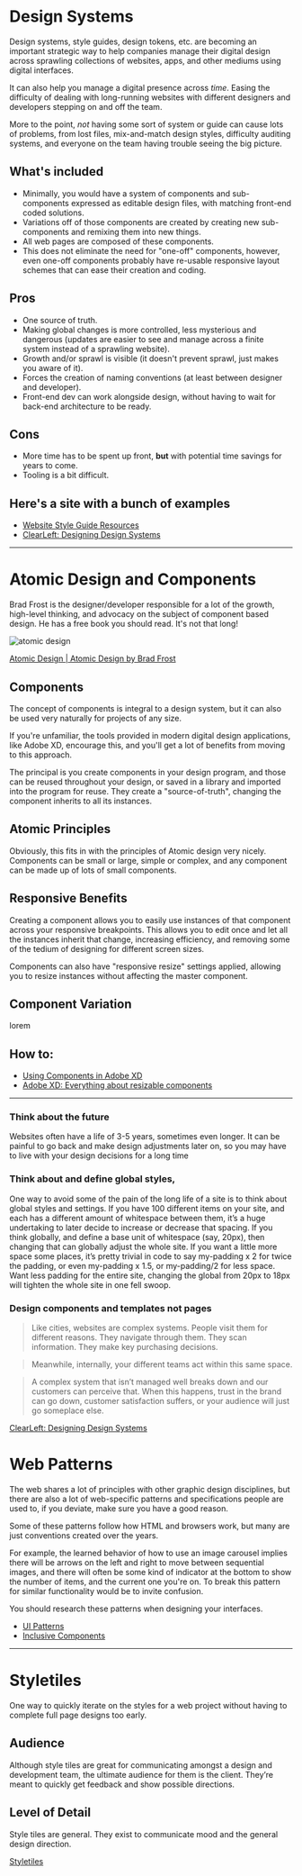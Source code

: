# Design Systems

Design systems, style guides, design tokens, etc. are becoming an important strategic way to help companies manage their digital design across sprawling collections of websites, apps, and other mediums using digital interfaces.

It can also help you manage a digital presence across _time_. Easing the difficulty of dealing with long-running websites with different designers and developers stepping on and off the team.

More to the point, _not_ having some sort of system or guide can cause lots of problems, from lost files, mix-and-match design styles, difficulty auditing systems, and everyone on the team having trouble seeing the big picture.

## What&#39;s included

- Minimally, you would have a system of components and sub-components expressed as editable design files, with matching front-end coded solutions.
- Variations off of those components are created by creating new sub-components and remixing them into new things.
- All web pages are composed of these components.
- This does not eliminate the need for &quot;one-off&quot; components, however, even one-off components probably have re-usable responsive layout schemes that can ease their creation and coding.

## Pros

- One source of truth.
- Making global changes is more controlled, less mysterious and dangerous (updates are easier to see and manage across a finite system instead of a sprawling website).
- Growth and/or sprawl is visible (it doesn&#39;t prevent sprawl, just makes you aware of it).
- Forces the creation of naming conventions (at least between designer and developer).
- Front-end dev can work alongside design, without having to wait for back-end architecture to be ready.

## Cons

- More time has to be spent up front, **but** with potential time savings for years to come.
- Tooling is a bit difficult.

## Here&#39;s a site with a bunch of examples

- [Website Style Guide Resources](http://styleguides.io/)
- [ClearLeft: Designing Design Systems](https://clearleft.com/posts/designing-design-systems)

---

# Atomic Design and Components

Brad Frost is the designer/developer responsible for a lot of the growth, high-level thinking, and advocacy on the subject of component based design. He has a free book you should read. It&#39;s not that long!

![atomic design](images/atomic-design-process.png)

[Atomic Design | Atomic Design by Brad Frost](https://atomicdesign.bradfrost.com/table-of-contents/)

## Components

The concept of components is integral to a design system, but it can also be used very naturally for projects of any size.

If you&#39;re unfamiliar, the tools provided in modern digital design applications, like Adobe XD, encourage this, and you&#39;ll get a lot of benefits from moving to this approach.

The principal is you create components in your design program, and those can be reused throughout your design, or saved in a library and imported into the program for reuse. They create a &quot;source-of-truth&quot;, changing the component inherits to all its instances.

## Atomic Principles

Obviously, this fits in with the principles of Atomic design very nicely. Components can be small or large, simple or complex, and any component can be made up of lots of small components.

## Responsive Benefits

Creating a component allows you to easily use instances of that component across your responsive breakpoints. This allows you to edit once and let all the instances inherit that change, increasing efficiency, and removing some of the tedium of designing for different screen sizes.

Components can also have "responsive resize" settings applied, allowing you to resize instances without affecting the master component.

## Component Variation

lorem

## How to:

- [Using Components in Adobe XD](https://letsxd.com/videos/components)
- [Adobe XD: Everything about resizable components](https://medium.com/@mo.jahanii/adobe-xd-everything-about-resizable-components-f84105910428)

---

### Think about the future

Websites often have a life of 3-5 years, sometimes even longer. It can be painful to go back and make design adjustments later on, so you may have to live with your design decisions for a long time

### Think about and define global styles,

One way to avoid some of the pain of the long life of a site is to think about global styles and settings. If you have 100 different items on your site, and each has a different amount of whitespace between them, it’s a huge undertaking to later decide to increase or decrease that spacing. If you think globally, and define a base unit of whitespace (say, 20px), then changing that can globally adjust the whole site. If you want a little more space some places, it’s pretty trivial in code to say my-padding x 2 for twice the padding, or even my-padding x 1.5, or my-padding/2 for less space. Want less padding for the entire site, changing the global from 20px to 18px will tighten the whole site in one fell swoop.

### Design components and templates not pages

> Like cities, websites are complex systems. People visit them for different reasons. They navigate through them. They scan information. They make key purchasing decisions.

> Meanwhile, internally, your different teams act within this same space.

> A complex system that isn’t managed well breaks down and our customers can perceive that. When this happens, trust in the brand can go down, customer satisfaction suffers, or your audience will just go someplace else.

[ClearLeft: Designing Design Systems](https://clearleft.com/posts/designing-design-systems)

# Web Patterns

The web shares a lot of principles with other graphic design disciplines, but there are also a lot of web-specific patterns and specifications people are used to, if you deviate, make sure you have a good reason.

Some of these patterns follow how HTML and browsers work, but many are just conventions created over the years.

For example, the learned behavior of how to use an image carousel implies there will be arrows on the left and right to move between sequential images, and there will often be some kind of indicator at the bottom to show the number of items, and the current one you're on. To break this pattern for similar functionality would be to invite confusion.

You should research these patterns when designing your interfaces.

- [UI Patterns](http://ui-patterns.com/)
- [Inclusive Components](https://inclusive-components.design/)

---

# Styletiles

One way to quickly iterate on the styles for a web project without having to complete full page designs too early.

## Audience

Although style tiles are great for communicating amongst a design and development team, the ultimate audience for them is the client. They’re meant to quickly get feedback and show possible directions.

## Level of Detail

Style tiles are general. They exist to communicate mood and the general design direction.

[Styletiles](http://styletil.es/)
